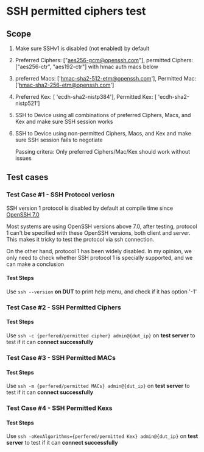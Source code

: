  # SSH permitted ciphers test

 ## Scope

1. Make sure SSHv1 is disabled (not enabled) by default
2. Preferred Ciphers: ["aes256-gcm@openssh.com"], permitted Ciphers: ["aes256-ctr", "aes192-ctr"] with hmac auth macs below
3. preferred Macs: ['hmac-sha2-512-etm@openssh.com'], Permitted Mac: ['hmac-sha2-256-etm@openssh.com']
4. Preferred Kex: [ 'ecdh-sha2-nistp384'], Permitted Kex: [ 'ecdh-sha2-nistp521']
5. SSH to Device using all combinations of preferred Ciphers, Macs, and Kex and make sure SSH session works
6. SSH to Device using non-permitted Ciphers, Macs, and Kex and make sure SSH session fails to negotiate

   Passing critera: Only preferred Ciphers/Mac/Kex should work without issues

 ## Test cases

 ### Test Case #1 - SSH Protocol veriosn

 SSH version 1 protocol is disabled by default at compile time since [OpenSSH 7.0](https://www.openssh.com/txt/release-7.0)

 Most systems are using OpenSSH versions above 7.0, after testing, protocol 1 can't be specified with these OpenSSH versions, both client and server. This makes it tricky to test the protocol via ssh connection.

 On the other hand, protocol 1 has been widely disabled. In my opinion, we only need to check whether SSH protocol 1 is specially supported, and we can make a conclusion

 #### Test Steps

 Use `ssh --version` **on DUT** to print help menu, and check if it has option '-1'

 ### Test Case #2 - SSH Permitted Ciphers

 #### Test Steps

 Use `ssh -c {perfered/permitted cipher} admin@{dut_ip}` on **test server** to test if it can **connect successfully**

 ### Test Case #3 - SSH Permitted MACs

 #### Test Steps

 Use `ssh -m {perfered/permitted MACs} admin@{dut_ip}` on **test server** to test if it can **connect successfully**

 ### Test Case #4 - SSH Permitted Kexs

 #### Test Steps

 Use `ssh -oKexAlgorithms={perfered/permitted Kex} admin@{dut_ip}` on **test server** to test if it can **connect successfully**
